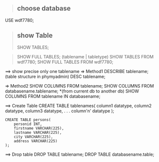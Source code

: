 >## choose database
   USE wdf7780;

>## show Table
>    SHOW TABLES;

>    SHOW FULL TABLES;       (tablename | tabletype)
>    SHOW TABLES FROM wdf7780;
>    SHOW FULL TABLES FROM wdf7780;

==> show precise only one tablename
 => Method1
    DESCRIBE tablename;    (table structure in phymyadmin)
    DESC tablename;

 => Method2
    SHOW COLUMNS FROM tablename;
    SHOW COLUMNS FROM databasename.tablename;  *(from current db to another db)
    SHOW COLUMNS FROM tablename IN databasename;

==> Create Table
    CREATE TABLE tablenames(
        column1 datatype,
        column2 datatype,
        column3 datatype,
        .
        .
        .
        column'n' datatype
    );

    CREATE TABLE persons(
        personid INT,
        firstname VARCHAR(225),
        lastname VARCHAR(225),
        city VARCHAR(225),
        address VARCHAR(225)
    );

==> Drop table 
    DROP TABLE tablename;
    DROP TABLE databasename.table;
